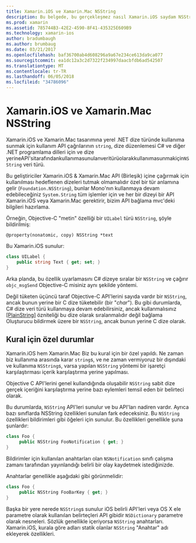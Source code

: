```yaml
---
title: Xamarin.iOS ve Xamarin.Mac NSString
description: Bu belgede, bu gerçekleşmez nasıl Xamarin.iOS saydam NSString nesneleri C# dize nesnelere, dönüştürür açıklanmaktadır.
ms.prod: xamarin
ms.assetid: 785744B3-42E2-4590-8F41-435325E609B9
ms.technology: xamarin-ios
author: bradumbaugh
ms.author: brumbaug
ms.date: 03/21/2017
ms.openlocfilehash: baf36700ab4d608296a9a67e234ce613da9ca077
ms.sourcegitcommit: ea1dc12a3c2d7322f234997daacbfdb6ad542507
ms.translationtype: MT
ms.contentlocale: tr-TR
ms.lasthandoff: 06/05/2018
ms.locfileid: "34786096"
---
```

# <a name="nsstring-in-xamarinios-and-xamarinmac"></a>Xamarin.iOS ve Xamarin.Mac NSString

Xamarin.iOS ve Xamarin.Mac tasarımına yerel .NET dize türünde kullanıma sunmak için kullanım API çağrılarının `string`, dize düzenlemesi C# ve diğer .NET programlama dilleri için ve dize yerineAPI'sitarafındankullanımasunulanveritürüolarakkullanımasunmakiçin`NSString` veri türü.

Bu geliştiriciler Xamarin.iOS & Xamarin.Mac API (Birleşik) içine çağırmak için kullanılması hedeflenen dizeleri tutmak olmamalıdır özel bir tür anlamına gelir (`Foundation.NSString`), bunlar Mono'nın kullanmaya devam edebileceğiniz `System.String` tüm işlemler için ve her bir dizeyi bir API Xamarin.iOS veya Xamarin.Mac gerektirir, bizim API bağlama mvc'deki bilgileri hazırlama.

Örneğin, Objective-C "metin" özelliği bir `UILabel` türü `NSString`, şöyle bildirilmiş:

```objc
@property(nonatomic, copy) NSString *text
```

Bu Xamarin.iOS sunulur:

```csharp
class UILabel {
    public string Text { get; set; }
}
```

Arka planda, bu özellik uyarlamasını C# dizeye sıralar bir `NSString` ve çağırır `objc_msgSend` Objective-C misiniz aynı şekilde yöntemi.

Değil tüketen üçüncü taraf Objective-C API'lerini sayıda vardır bir `NSString`, ancak bunun yerine bir C dize tüketebilir (bir "*char*"). Bu gibi durumlarda, C# dize veri türü kullanmaya devam edebilirsiniz, ancak kullanmalısınız [[PlainString]](~/cross-platform/macios/binding/objective-c-libraries.md) özniteliği bu dize olarak sıralanmalıdır değil bağlama Oluşturucu bildirmek üzere bir `NSString`, ancak bunun yerine C dize olarak.

 <a name="Exceptions_to_the_Rule" />

## <a name="exceptions-to-the-rule"></a>Kural için özel durumlar

Xamarin.iOS hem Xamarin.Mac Biz bu kural için bir özel yapıldı. Ne zaman biz kullanıma arasında karar `string`s, ve ne zaman vermiyoruz bir dışındaki ve kullanıma `NSString`s, varsa yapılan `NSString` yöntemi bir işaretçi karşılaştırması içerik karşılaştırma yerine yapılması.

Objective C API'lerini genel kullandığında oluşabilir `NSString` sabit dize gerçek içeriğini karşılaştırma yerine bazı eylemleri temsil eden bir belirteci olarak.

Bu durumlarda, `NSString` API'leri sunulur ve bu API'ları nadiren vardır. Ayrıca bazı sınıflarda NSString özellikleri sunulan fark edeceksiniz. Bu `NSString` özellikleri bildirimleri gibi öğeleri için sunulur. Bu özellikleri genellikle şuna şunlardır:

```csharp
class Foo {
     public NSString FooNotification { get; }
}
```
Bildirimler için kullanılan anahtarları olan `NSNotification` sınıfı çalışma zamanı tarafından yayınlandığı belirli bir olay kaydetmek istediğinizde.

Anahtarlar genellikle aşağıdaki gibi görünmelidir:

```csharp
class Foo {
     public NSString FooBarKey { get; }
}
```

Başka bir yere nerede `NSString`s sunulur iOS belirli API'leri veya OS X ele parametre olarak kullanılan belirteçleri API gibidir `NSDictionary` parametre olarak nesneleri. Sözlük genellikle içeriyorsa `NSString` anahtarları. Xamarin.iOS, kurala göre adları statik olanlar `NSString` "Anahtar" adı ekleyerek özellikleri.
